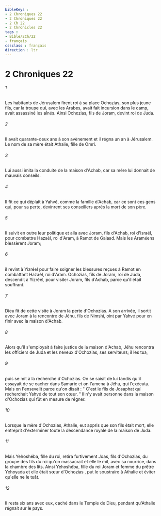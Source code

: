 ```yaml
---
bibleKeys : 
- 2 Chroniques 22
- 2 Chroniques 22
- 2 Ch 22
- 2 Chronicles 22
tags : 
- Bible/2Ch/22
- français
cssclass : français
direction : ltr
---
```


# 2 Chroniques 22

###### 1
Les habitants de Jérusalem firent roi à sa place Ochozias, son plus jeune fils, car la troupe qui, avec les Arabes, avait fait incursion dans le camp, avait assassiné les aînés. Ainsi Ochozias, fils de Joram, devint roi de Juda. 
###### 2
Il avait quarante-deux ans à son avènement et il régna un an à Jérusalem. Le nom de sa mère était Athalie, fille de Omri. 
###### 3
Lui aussi imita la conduite de la maison d'Achab, car sa mère lui donnait de mauvais conseils. 
###### 4
Il fit ce qui déplaît à Yahvé, comme la famille d'Achab, car ce sont ces gens qui, pour sa perte, devinrent ses conseillers après la mort de son père. 
###### 5
Il suivit en outre leur politique et alla avec Joram, fils d'Achab, roi d'Israël, pour combattre Hazaèl, roi d'Aram, à Ramot de Galaad. Mais les Araméens blessèrent Joram; 
###### 6
il revint à Yizréel pour faire soigner les blessures reçues à Ramot en combattant Hazaèl, roi d'Aram. Ochozias, fils de Joram, roi de Juda, descendit à Yizréel, pour visiter Joram, fils d'Achab, parce qu'il était souffrant. 
###### 7
Dieu fit de cette visite à Joram la perte d'Ochozias. A son arrivée, il sortit avec Joram à la rencontre de Jéhu, fils de Nimshi, oint par Yahvé pour en finir avec la maison d'Achab. 
###### 8
Alors qu'il s'employait à faire justice de la maison d'Achab, Jéhu rencontra les officiers de Juda et les neveux d'Ochozias, ses serviteurs; il les tua, 
###### 9
puis se mit à la recherche d'Ochozias. On se saisit de lui tandis qu'il essayait de se cacher dans Samarie et on l'amena à Jéhu, qui l'exécuta. Mais on l'ensevelit parce qu'on disait : " C'est le fils de Josaphat qui recherchait Yahvé de tout son cœur. " Il n'y avait personne dans la maison d'Ochozias qui fût en mesure de régner. 
###### 10
Lorsque la mère d'Ochozias, Athalie, eut appris que son fils était mort, elle entreprit d'exterminer toute la descendance royale de la maison de Juda. 
###### 11
Mais Yehoshéba, fille du roi, retira furtivement Joas, fils d'Ochozias, du groupe des fils du roi qu'on massacrait et elle le mit, avec sa nourrice, dans la chambre des lits. Ainsi Yehoshéba, fille du roi Joram et femme du prêtre Yehoyada et elle était sœur d'Ochozias , put le soustraire à Athalie et éviter qu'elle ne le tuât. 
###### 12
Il resta six ans avec eux, caché dans le Temple de Dieu, pendant qu'Athalie régnait sur le pays. 
